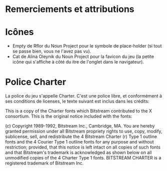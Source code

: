 # Remerciements et attributions

# Icônes

- Empty de Rflor du Noun Project pour le symbole de place-holder (si tout se passe bien, vous ne l'avez pas vu).
- Cat de Alina Oleynik du Noun Project pour la favicon du jeu (la petite icône qui s'affiche à côté du itre de l'onglet dans le navigateur).

# Police Charter

La police du jeu s'appelle Charter. C'est une police libre, et conformément à ses conditions de licenses, le texte suivant est inclus dans les crédits:

This is a copy of the Charter fonts which Bitstream contributed to the X consortium. This is the original notice included with the fonts: 

(c) Copyright 1989-1992, Bitstream Inc., Cambridge, MA. You are hereby granted permission under all Bitstream propriety rights to use, copy, modify, sublicense, sell, and redistribute the 4 Bitstream Charter (r) Type 1 outline fonts and the 4 Courier Type 1 outline fonts for any purpose and without restriction; provided, that this notice is left intact on all copies of such fonts and that Bitstream's trademark is acknowledged as shown below on all unmodified copies of the 4 Charter Type 1 fonts. BITSTREAM CHARTER is a registered trademark of Bitstream Inc. 